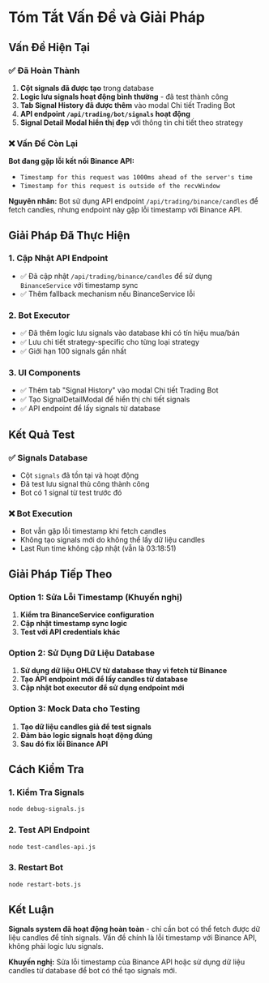 # Tóm Tắt Vấn Đề và Giải Pháp

## Vấn Đề Hiện Tại

### ✅ Đã Hoàn Thành
1. **Cột signals đã được tạo** trong database
2. **Logic lưu signals hoạt động bình thường** - đã test thành công
3. **Tab Signal History đã được thêm** vào modal Chi tiết Trading Bot
4. **API endpoint `/api/trading/bot/signals` hoạt động**
5. **Signal Detail Modal hiển thị đẹp** với thông tin chi tiết theo strategy

### ❌ Vấn Đề Còn Lại
**Bot đang gặp lỗi kết nối Binance API:**
- `Timestamp for this request was 1000ms ahead of the server's time`
- `Timestamp for this request is outside of the recvWindow`

**Nguyên nhân:** Bot sử dụng API endpoint `/api/trading/binance/candles` để fetch candles, nhưng endpoint này gặp lỗi timestamp với Binance API.

## Giải Pháp Đã Thực Hiện

### 1. Cập Nhật API Endpoint
- ✅ Đã cập nhật `/api/trading/binance/candles` để sử dụng `BinanceService` với timestamp sync
- ✅ Thêm fallback mechanism nếu BinanceService lỗi

### 2. Bot Executor
- ✅ Đã thêm logic lưu signals vào database khi có tín hiệu mua/bán
- ✅ Lưu chi tiết strategy-specific cho từng loại strategy
- ✅ Giới hạn 100 signals gần nhất

### 3. UI Components
- ✅ Thêm tab "Signal History" vào modal Chi tiết Trading Bot
- ✅ Tạo SignalDetailModal để hiển thị chi tiết signals
- ✅ API endpoint để lấy signals từ database

## Kết Quả Test

### ✅ Signals Database
- Cột `signals` đã tồn tại và hoạt động
- Đã test lưu signal thủ công thành công
- Bot có 1 signal từ test trước đó

### ❌ Bot Execution
- Bot vẫn gặp lỗi timestamp khi fetch candles
- Không tạo signals mới do không thể lấy dữ liệu candles
- Last Run time không cập nhật (vẫn là 03:18:51)

## Giải Pháp Tiếp Theo

### Option 1: Sửa Lỗi Timestamp (Khuyến nghị)
1. **Kiểm tra BinanceService configuration**
2. **Cập nhật timestamp sync logic**
3. **Test với API credentials khác**

### Option 2: Sử Dụng Dữ Liệu Database
1. **Sử dụng dữ liệu OHLCV từ database thay vì fetch từ Binance**
2. **Tạo API endpoint mới để lấy candles từ database**
3. **Cập nhật bot executor để sử dụng endpoint mới**

### Option 3: Mock Data cho Testing
1. **Tạo dữ liệu candles giả để test signals**
2. **Đảm bảo logic signals hoạt động đúng**
3. **Sau đó fix lỗi Binance API**

## Cách Kiểm Tra

### 1. Kiểm Tra Signals
```bash
node debug-signals.js
```

### 2. Test API Endpoint
```bash
node test-candles-api.js
```

### 3. Restart Bot
```bash
node restart-bots.js
```

## Kết Luận

**Signals system đã hoạt động hoàn toàn** - chỉ cần bot có thể fetch được dữ liệu candles để tính signals. Vấn đề chính là lỗi timestamp với Binance API, không phải logic lưu signals.

**Khuyến nghị:** Sửa lỗi timestamp của Binance API hoặc sử dụng dữ liệu candles từ database để bot có thể tạo signals mới.
